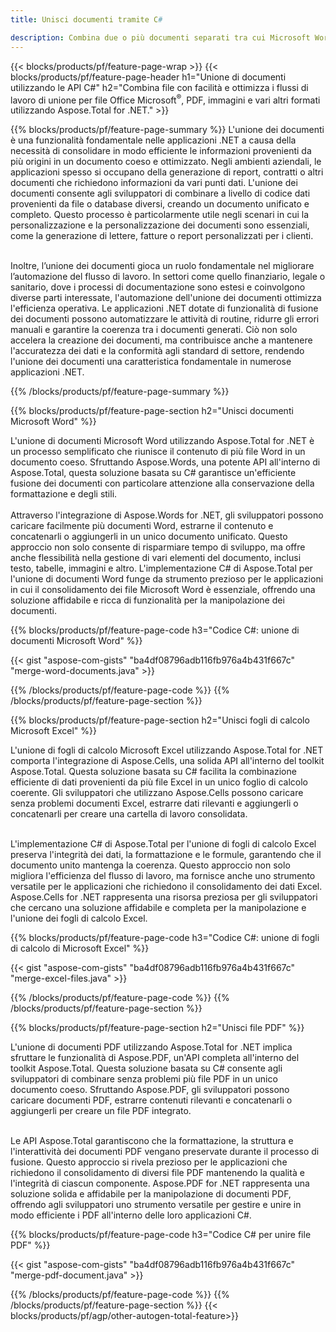 ```yaml
---
title: Unisci documenti tramite C# 

description: Combina due o più documenti separati tra cui Microsoft Word, Excel, PowerPoint, PDF e immagini tramite la tua applicazione C#. Testa i risultati della fusione online tramite l'app.
---
```


{{< blocks/products/pf/feature-page-wrap >}}
{{< blocks/products/pf/feature-page-header h1="Unione di documenti utilizzando le API C#" h2="Combina file con facilità e ottimizza i flussi di lavoro di unione per file Office Microsoft<sup>&reg;</sup>, PDF, immagini e vari altri formati utilizzando Aspose.Total for .NET." >}}

{{% blocks/products/pf/feature-page-summary %}}
L'unione dei documenti è una funzionalità fondamentale nelle applicazioni .NET a causa della necessità di consolidare in modo efficiente le informazioni provenienti da più origini in un documento coeso e ottimizzato. Negli ambienti aziendali, le applicazioni spesso si occupano della generazione di report, contratti o altri documenti che richiedono informazioni da vari punti dati. L'unione dei documenti consente agli sviluppatori di combinare a livello di codice dati provenienti da file o database diversi, creando un documento unificato e completo. Questo processo è particolarmente utile negli scenari in cui la personalizzazione e la personalizzazione dei documenti sono essenziali, come la generazione di lettere, fatture o report personalizzati per i clienti.<br /><br />

Inoltre, l’unione dei documenti gioca un ruolo fondamentale nel migliorare l’automazione del flusso di lavoro. In settori come quello finanziario, legale o sanitario, dove i processi di documentazione sono estesi e coinvolgono diverse parti interessate, l'automazione dell'unione dei documenti ottimizza l'efficienza operativa. Le applicazioni .NET dotate di funzionalità di fusione dei documenti possono automatizzare le attività di routine, ridurre gli errori manuali e garantire la coerenza tra i documenti generati. Ciò non solo accelera la creazione dei documenti, ma contribuisce anche a mantenere l'accuratezza dei dati e la conformità agli standard di settore, rendendo l'unione dei documenti una caratteristica fondamentale in numerose applicazioni .NET.

{{% /blocks/products/pf/feature-page-summary  %}}

{{% blocks/products/pf/feature-page-section  h2="Unisci documenti Microsoft Word" %}}

L'unione di documenti Microsoft Word utilizzando Aspose.Total for .NET è un processo semplificato che riunisce il contenuto di più file Word in un documento coeso. Sfruttando Aspose.Words, una potente API all'interno di Aspose.Total, questa soluzione basata su C# garantisce un'efficiente fusione dei documenti con particolare attenzione alla conservazione della formattazione e degli stili. 
<br /><br />
Attraverso l'integrazione di Aspose.Words for .NET, gli sviluppatori possono caricare facilmente più documenti Word, estrarne il contenuto e concatenarli o aggiungerli in un unico documento unificato. Questo approccio non solo consente di risparmiare tempo di sviluppo, ma offre anche flessibilità nella gestione di vari elementi del documento, inclusi testo, tabelle, immagini e altro. L'implementazione C# di Aspose.Total per l'unione di documenti Word funge da strumento prezioso per le applicazioni in cui il consolidamento dei file Microsoft Word è essenziale, offrendo una soluzione affidabile e ricca di funzionalità per la manipolazione dei documenti.


{{% blocks/products/pf/feature-page-code h3="Codice C#: unione di documenti Microsoft Word" %}}

{{< gist "aspose-com-gists" "ba4df08796adb116fb976a4b431f667c" "merge-word-documents.java" >}}

{{% /blocks/products/pf/feature-page-code  %}}
{{% /blocks/products/pf/feature-page-section %}}

{{% blocks/products/pf/feature-page-section  h2="Unisci fogli di calcolo Microsoft Excel" %}}

L'unione di fogli di calcolo Microsoft Excel utilizzando Aspose.Total for .NET comporta l'integrazione di Aspose.Cells, una solida API all'interno del toolkit Aspose.Total. Questa soluzione basata su C# facilita la combinazione efficiente di dati provenienti da più file Excel in un unico foglio di calcolo coerente. Gli sviluppatori che utilizzano Aspose.Cells possono caricare senza problemi documenti Excel, estrarre dati rilevanti e aggiungerli o concatenarli per creare una cartella di lavoro consolidata. <br /> <br />

L'implementazione C# di Aspose.Total per l'unione di fogli di calcolo Excel preserva l'integrità dei dati, la formattazione e le formule, garantendo che il documento unito mantenga la coerenza. Questo approccio non solo migliora l'efficienza del flusso di lavoro, ma fornisce anche uno strumento versatile per le applicazioni che richiedono il consolidamento dei dati Excel. Aspose.Cells for .NET rappresenta una risorsa preziosa per gli sviluppatori che cercano una soluzione affidabile e completa per la manipolazione e l'unione dei fogli di calcolo Excel.


{{% blocks/products/pf/feature-page-code h3="Codice C#: unione di fogli di calcolo di Microsoft Excel" %}}

{{< gist "aspose-com-gists" "ba4df08796adb116fb976a4b431f667c" "merge-excel-files.java" >}}

{{% /blocks/products/pf/feature-page-code  %}}
{{% /blocks/products/pf/feature-page-section %}}


{{% blocks/products/pf/feature-page-section  h2="Unisci file PDF" %}}

L'unione di documenti PDF utilizzando Aspose.Total for .NET implica sfruttare le funzionalità di Aspose.PDF, un'API completa all'interno del toolkit Aspose.Total. Questa soluzione basata su C# consente agli sviluppatori di combinare senza problemi più file PDF in un unico documento coeso. Sfruttando Aspose.PDF, gli sviluppatori possono caricare documenti PDF, estrarre contenuti rilevanti e concatenarli o aggiungerli per creare un file PDF integrato. <br /><br />

Le API Aspose.Total garantiscono che la formattazione, la struttura e l'interattività dei documenti PDF vengano preservate durante il processo di fusione. Questo approccio si rivela prezioso per le applicazioni che richiedono il consolidamento di diversi file PDF mantenendo la qualità e l'integrità di ciascun componente. Aspose.PDF for .NET rappresenta una soluzione solida e affidabile per la manipolazione di documenti PDF, offrendo agli sviluppatori uno strumento versatile per gestire e unire in modo efficiente i PDF all'interno delle loro applicazioni C#. 

{{% blocks/products/pf/feature-page-code h3="Codice C# per unire file PDF" %}}

{{< gist "aspose-com-gists" "ba4df08796adb116fb976a4b431f667c" "merge-pdf-document.java" >}}

{{% /blocks/products/pf/feature-page-code  %}}
{{% /blocks/products/pf/feature-page-section %}}
{{< blocks/products/pf/agp/other-autogen-total-feature>}}